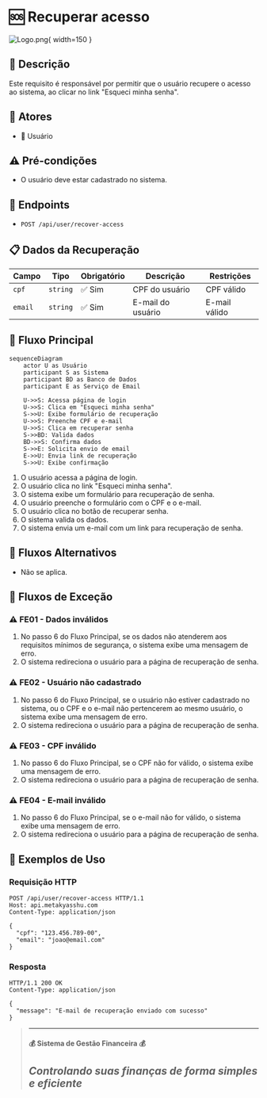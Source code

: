 # 🆘 Recuperar acesso

![Logo.png](Logo.png){ width=150 }

## 📝 Descrição

Este requisito é responsável por permitir que o usuário recupere o acesso ao sistema, ao clicar no link "Esqueci minha senha".

## 👥 Atores

- 👤 Usuário

## ⚠️ Pré-condições

- O usuário deve estar cadastrado no sistema.

## 🔌 Endpoints

- `POST /api/user/recover-access`

## 📋 Dados da Recuperação

| Campo   | Tipo     | Obrigatório | Descrição         | Restrições     |
|---------|----------|-------------|-------------------|----------------|
| `cpf`   | `string` | ✅ Sim      | CPF do usuário    | CPF válido     |
| `email` | `string` | ✅ Sim      | E-mail do usuário | E-mail válido  |

## 🔄 Fluxo Principal

```mermaid
sequenceDiagram
    actor U as Usuário
    participant S as Sistema
    participant BD as Banco de Dados
    participant E as Serviço de Email
    
    U->>S: Acessa página de login
    U->>S: Clica em "Esqueci minha senha"
    S->>U: Exibe formulário de recuperação
    U->>S: Preenche CPF e e-mail
    U->>S: Clica em recuperar senha
    S->>BD: Valida dados
    BD->>S: Confirma dados
    S->>E: Solicita envio de email
    E->>U: Envia link de recuperação
    S->>U: Exibe confirmação
```

1. O usuário acessa a página de login.
2. O usuário clica no link "Esqueci minha senha".
3. O sistema exibe um formulário para recuperação de senha.
4. O usuário preenche o formulário com o CPF e o e-mail.
5. O usuário clica no botão de recuperar senha.
6. O sistema valida os dados.
7. O sistema envia um e-mail com um link para recuperação de senha.

## 🔀 Fluxos Alternativos

- Não se aplica.

## 🚫 Fluxos de Exceção

### ⚠️ FE01 - Dados inválidos
1. No passo 6 do Fluxo Principal, se os dados não atenderem aos requisitos mínimos de segurança, o sistema exibe uma mensagem de erro.
2. O sistema redireciona o usuário para a página de recuperação de senha.

### ⚠️ FE02 - Usuário não cadastrado
1. No passo 6 do Fluxo Principal, se o usuário não estiver cadastrado no sistema, ou o CPF e o e-mail não pertencerem ao mesmo usuário, o sistema exibe uma mensagem de erro.
2. O sistema redireciona o usuário para a página de recuperação de senha.

### ⚠️ FE03 - CPF inválido
1. No passo 6 do Fluxo Principal, se o CPF não for válido, o sistema exibe uma mensagem de erro.
2. O sistema redireciona o usuário para a página de recuperação de senha.

### ⚠️ FE04 - E-mail inválido
1. No passo 6 do Fluxo Principal, se o e-mail não for válido, o sistema exibe uma mensagem de erro.
2. O sistema redireciona o usuário para a página de recuperação de senha.

## 🧪 Exemplos de Uso

### Requisição HTTP
```http
POST /api/user/recover-access HTTP/1.1
Host: api.metakyasshu.com
Content-Type: application/json

{
  "cpf": "123.456.789-00",
  "email": "joao@email.com"
}
```

### Resposta
```http
HTTP/1.1 200 OK
Content-Type: application/json

{
  "message": "E-mail de recuperação enviado com sucesso"
}
```

> ---------------------------------------------------------------------------
> #### 💰 Sistema de Gestão Financeira 💰
> ***Controlando suas finanças de forma simples e eficiente***
> ---------------------------------------------------------------------------